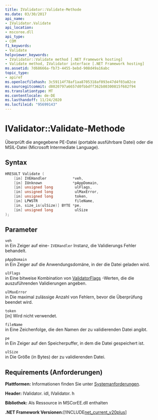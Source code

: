 ```yaml
---
title: IValidator::Validate-Methode
ms.date: 03/30/2017
api_name:
- IValidator.Validate
api_location:
- mscoree.dll
api_type:
- COM
f1_keywords:
- Validate
helpviewer_keywords:
- IValidator::Validate method [.NET Framework hosting]
- Validate method, IValidator interface [.NET Framework hosting]
ms.assetid: 7d68666a-fb73-4455-bebd-908d49a16abc
topic_type:
- apiref
ms.openlocfilehash: 3c59114f78af1aa8705318af093e47d4f03a82ce
ms.sourcegitcommit: d8020797a6657d0fbbdff362b80300815f682f94
ms.translationtype: MT
ms.contentlocale: de-DE
ms.lasthandoff: 11/24/2020
ms.locfileid: "95699143"
---
```

# <a name="ivalidatorvalidate-method"></a>IValidator::Validate-Methode

Überprüft die angegebene PE-Datei (portable ausführbare Datei) oder die MSIL-Datei (Microsoft Intermediate Language).  
  
## <a name="syntax"></a>Syntax  
  
```cpp  
HRESULT Validate (  
    [in] IVEHandler            *veh,  
    [in] IUnknown              *pAppDomain,  
    [in] unsigned long          ulFlags,  
    [in] unsigned long          ulMaxError,  
    [in] unsigned long          token,  
    [in] LPWSTR                 fileName,  
    [in, size_is(ulSize)] BYTE *pe,  
    [in] unsigned long          ulSize  
);  
```  
  
## <a name="parameters"></a>Parameter  

 `veh`  
 in Ein Zeiger auf eine- `IVEHandler` Instanz, die Validierungs Fehler behandelt.  
  
 `pAppDomain`  
 in Ein Zeiger auf die Anwendungsdomäne, in der die Datei geladen wird.  
  
 `ulFlags`  
 in Eine bitweise Kombination von [ValidatorFlags](validatorflags-enumeration.md) -Werten, die die auszuführenden Validierungen angeben.  
  
 `ulMaxError`  
 in Die maximal zulässige Anzahl von Fehlern, bevor die Überprüfung beendet wird.  
  
 `token`  
 [in] Wird nicht verwendet.  
  
 `fileName`  
 in Eine Zeichenfolge, die den Namen der zu validierenden Datei angibt.  
  
 `pe`  
 in Ein Zeiger auf den Speicherpuffer, in dem die Datei gespeichert ist.  
  
 `ulSize`  
 in Die Größe (in Bytes) der zu validierenden Datei.  
  
## <a name="requirements"></a>Requirements (Anforderungen)  

 **Plattformen:** Informationen finden Sie unter [Systemanforderungen](../../get-started/system-requirements.md).  
  
 **Header:** IValidator. idl, IValidator. h  
  
 **Bibliothek:** Als Ressource in MSCorEE.dll enthalten  
  
 **.NET Framework Versionen:**[!INCLUDE[net_current_v20plus](../../../../includes/net-current-v20plus-md.md)]  
